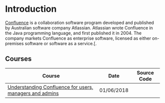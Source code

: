 # Introduction
[Confluence](https://en.wikipedia.org/wiki/Confluence_(software)) is a collaboration software program developed and published by Australian software company Atlassian. Atlassian wrote Confluence in the Java programming language, and first published it in 2004. The company markets Confluence as enterprise software, licensed as either on-premises software or software as a service.[.

## Courses
| Course                                                                                                                                         | Date               | Source Code                                                                                         |
| ----------------------------------------------------------------------------------------------------------------------------------------------- | ------------------- | --------------------------------------------------------------------------------------------------- |
| [Understanding Confluence for users, managers and admins](confluence-understanding-confluence-for-users-managers-and-admins.md)                                                                                                               | 01/06/2018 |                                          |
